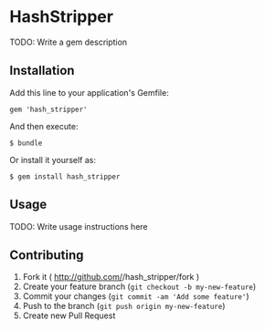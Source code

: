 # HashStripper

TODO: Write a gem description

## Installation

Add this line to your application's Gemfile:

    gem 'hash_stripper'

And then execute:

    $ bundle

Or install it yourself as:

    $ gem install hash_stripper

## Usage

TODO: Write usage instructions here

## Contributing

1. Fork it ( http://github.com/<my-github-username>/hash_stripper/fork )
2. Create your feature branch (`git checkout -b my-new-feature`)
3. Commit your changes (`git commit -am 'Add some feature'`)
4. Push to the branch (`git push origin my-new-feature`)
5. Create new Pull Request
